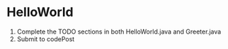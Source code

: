 # HelloWorld
1. Complete the TODO sections in both HelloWorld.java and Greeter.java
2. Submit to codePost
